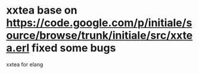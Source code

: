 xxtea  base on https://code.google.com/p/initiale/source/browse/trunk/initiale/src/xxtea.erl
fixed some bugs
=====

xxtea for elang

